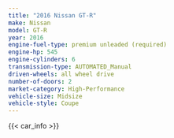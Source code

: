 ```yaml
---
title: "2016 Nissan GT-R"
make: Nissan
model: GT-R
year: 2016
engine-fuel-type: premium unleaded (required)
engine-hp: 545
engine-cylinders: 6
transmission-type: AUTOMATED_Manual
driven-wheels: all wheel drive
number-of-doors: 2
market-category: High-Performance
vehicle-size: Midsize
vehicle-style: Coupe
---
```


{{< car_info >}}
